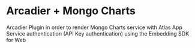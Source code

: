 # Arcadier + Mongo Charts
Arcadier Plugin in order to render Mongo Charts service with Atlas App Service authentication (API Key authentication) using the Embedding SDK for Web
